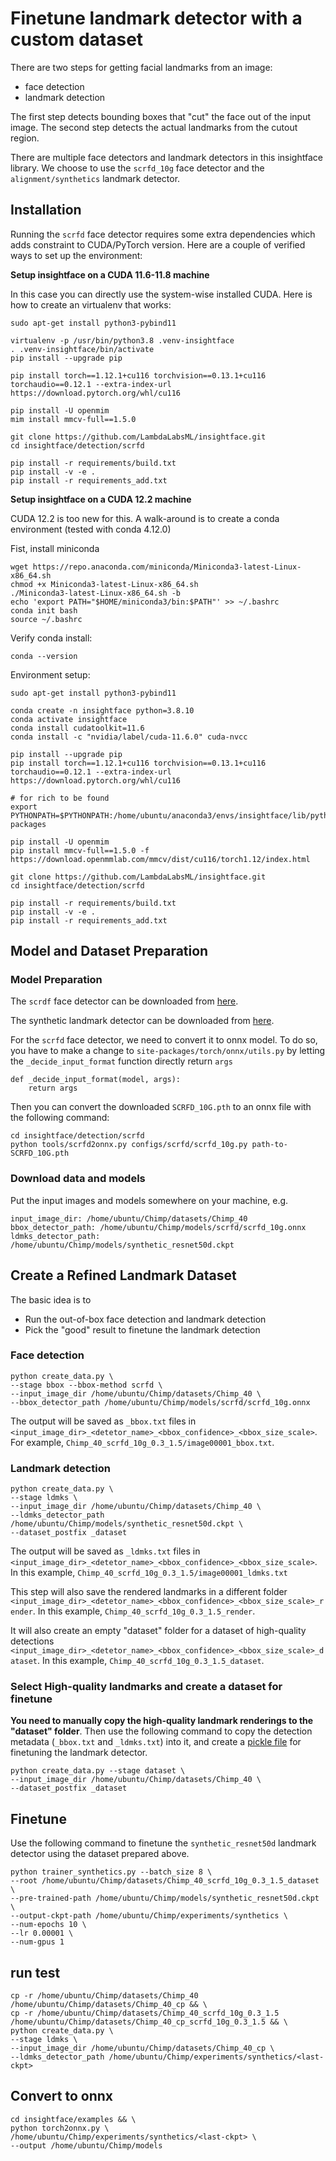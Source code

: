 # Finetune landmark detector with a custom dataset

There are two steps for getting facial landmarks from an image:

- face detection
- landmark detection

The first step detects bounding boxes that "cut" the face out of the input image. The second step detects the actual landmarks from the cutout region.

There are multiple face detectors and landmark detectors in this insightface library. We choose to use the `scrfd_10g` face detector and the `alignment/synthetics` landmark detector.

## Installation

Running the `scrfd` face detector requires some extra dependencies which adds constraint to CUDA/PyTorch version. Here are a couple of verified ways to set up the environment:

**Setup insightface on a CUDA 11.6-11.8 machine**

In this case you can directly use the system-wise installed CUDA. Here is how to create an virtualenv that works:

```
sudo apt-get install python3-pybind11

virtualenv -p /usr/bin/python3.8 .venv-insightface
. .venv-insightface/bin/activate
pip install --upgrade pip

pip install torch==1.12.1+cu116 torchvision==0.13.1+cu116 torchaudio==0.12.1 --extra-index-url https://download.pytorch.org/whl/cu116

pip install -U openmim
mim install mmcv-full==1.5.0

git clone https://github.com/LambdaLabsML/insightface.git
cd insightface/detection/scrfd

pip install -r requirements/build.txt
pip install -v -e .
pip install -r requirements_add.txt
```

**Setup insightface on a CUDA 12.2 machine**

CUDA 12.2 is too new for this. A walk-around is to create a conda environment (tested with conda 4.12.0)

Fist, install miniconda

```
wget https://repo.anaconda.com/miniconda/Miniconda3-latest-Linux-x86_64.sh
chmod +x Miniconda3-latest-Linux-x86_64.sh
./Miniconda3-latest-Linux-x86_64.sh -b
echo 'export PATH="$HOME/miniconda3/bin:$PATH"' >> ~/.bashrc
conda init bash
source ~/.bashrc
```

Verify conda install:

```
conda --version
```

Environment setup:

```
sudo apt-get install python3-pybind11

conda create -n insightface python=3.8.10
conda activate insightface
conda install cudatoolkit=11.6
conda install -c "nvidia/label/cuda-11.6.0" cuda-nvcc

pip install --upgrade pip
pip install torch==1.12.1+cu116 torchvision==0.13.1+cu116 torchaudio==0.12.1 --extra-index-url https://download.pytorch.org/whl/cu116

# for rich to be found
export PYTHONPATH=$PYTHONPATH:/home/ubuntu/anaconda3/envs/insightface/lib/python3.8/site-packages

pip install -U openmim
pip install mmcv-full==1.5.0 -f https://download.openmmlab.com/mmcv/dist/cu116/torch1.12/index.html

git clone https://github.com/LambdaLabsML/insightface.git
cd insightface/detection/scrfd

pip install -r requirements/build.txt
pip install -v -e .
pip install -r requirements_add.txt
```

## Model and Dataset Preparation

### Model Preparation

The `scrdf` face detector can be downloaded from [here](https://onedrive.live.com/?authkey=%21AArBOLBe%5FaRpryg&id=4A83B6B633B029CC%215541&cid=4A83B6B633B029CC).

The synthetic landmark detector can be downloaded from [here](https://drive.google.com/file/d/1kNP7qEl3AYNbaHFUg_ZiyRB1CtfDWXR4/view).

For the `scrfd` face detector, we need to convert it to onnx model. To do so, you have to make a change to `site-packages/torch/onnx/utils.py` by letting the `_decide_input_format` function directly return `args`

```
def _decide_input_format(model, args):
    return args
```

Then you can convert the downloaded `SCRFD_10G.pth` to an onnx file with the following command:

```
cd insightface/detection/scrfd
python tools/scrfd2onnx.py configs/scrfd/scrfd_10g.py path-to-SCRFD_10G.pth
```

### Download data and models

Put the input images and models somewhere on your machine, e.g.

```
input_image_dir: /home/ubuntu/Chimp/datasets/Chimp_40
bbox_detector_path: /home/ubuntu/Chimp/models/scrfd/scrfd_10g.onnx
ldmks_detector_path: /home/ubuntu/Chimp/models/synthetic_resnet50d.ckpt
```

## Create a Refined Landmark Dataset

The basic idea is to

- Run the out-of-box face detection and landmark detection
- Pick the "good" result to finetune the landmark detection

### Face detection

```
python create_data.py \
--stage bbox --bbox-method scrfd \
--input_image_dir /home/ubuntu/Chimp/datasets/Chimp_40 \
--bbox_detector_path /home/ubuntu/Chimp/models/scrfd/scrfd_10g.onnx
```

The output will be saved as `_bbox.txt` files in `<input_image_dir>_<detetor_name>_<bbox_confidence>_<bbox_size_scale>`. For example, `Chimp_40_scrfd_10g_0.3_1.5/image00001_bbox.txt`.

### Landmark detection

```
python create_data.py \
--stage ldmks \
--input_image_dir /home/ubuntu/Chimp/datasets/Chimp_40 \
--ldmks_detector_path /home/ubuntu/Chimp/models/synthetic_resnet50d.ckpt \
--dataset_postfix _dataset
```

The output will be saved as `_ldmks.txt` files in
`<input_image_dir>_<detetor_name>_<bbox_confidence>_<bbox_size_scale>`. In this example, `Chimp_40_scrfd_10g_0.3_1.5/image00001_ldmks.txt`

This step will also save the rendered landmarks in a different folder `<input_image_dir>_<detetor_name>_<bbox_confidence>_<bbox_size_scale>_render`. In this example, `Chimp_40_scrfd_10g_0.3_1.5_render`.

It will also create an empty "dataset" folder for a dataset of high-quality detections `<input_image_dir>_<detetor_name>_<bbox_confidence>_<bbox_size_scale>_dataset`. In this example,
`Chimp_40_scrfd_10g_0.3_1.5_dataset`.

### Select High-quality landmarks and create a dataset for finetune

**You need to manually copy the high-quality landmark renderings to the "dataset" folder**. Then use the following command to copy the detection metadata (`_bbox.txt` and `_ldmks.txt`) into it, and create a [pickle file](https://github.com/deepinsight/insightface/blob/master/alignment/synthetics/tools/prepare_synthetics.py#L68-L69) for finetuning the landmark detector.

```
python create_data.py --stage dataset \
--input_image_dir /home/ubuntu/Chimp/datasets/Chimp_40 \
--dataset_postfix _dataset
```

## Finetune

Use the following command to finetune the `synthetic_resnet50d` landmark detector using the dataset prepared above.

```
python trainer_synthetics.py --batch_size 8 \
--root /home/ubuntu/Chimp/datasets/Chimp_40_scrfd_10g_0.3_1.5_dataset \
--pre-trained-path /home/ubuntu/Chimp/models/synthetic_resnet50d.ckpt \
--output-ckpt-path /home/ubuntu/Chimp/experiments/synthetics \
--num-epochs 10 \
--lr 0.00001 \
--num-gpus 1
```

## run test

```
cp -r /home/ubuntu/Chimp/datasets/Chimp_40 /home/ubuntu/Chimp/datasets/Chimp_40_cp && \
cp -r /home/ubuntu/Chimp/datasets/Chimp_40_scrfd_10g_0.3_1.5 /home/ubuntu/Chimp/datasets/Chimp_40_cp_scrfd_10g_0.3_1.5 && \
python create_data.py \
--stage ldmks \
--input_image_dir /home/ubuntu/Chimp/datasets/Chimp_40_cp \
--ldmks_detector_path /home/ubuntu/Chimp/experiments/synthetics/<last-ckpt>
```

## Convert to onnx

```
cd insightface/examples && \
python torch2onnx.py \
/home/ubuntu/Chimp/experiments/synthetics/<last-ckpt> \
--output /home/ubuntu/Chimp/models
```
